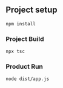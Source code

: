 ## Project setup
```
npm install
```

### Project Build
```
npx tsc
```

### Product Run
```
node dist/app.js
```